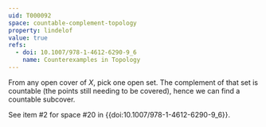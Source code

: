 ```yaml
---
uid: T000092
space: countable-complement-topology
property: lindelof
value: true
refs:
  - doi: 10.1007/978-1-4612-6290-9_6
    name: Counterexamples in Topology
---
```

From any open cover of $X$, pick one open set.  The complement of that set is countable (the points still needing to be covered), hence we can find a countable subcover.

See item #2 for space #20 in {{doi:10.1007/978-1-4612-6290-9_6}}.
